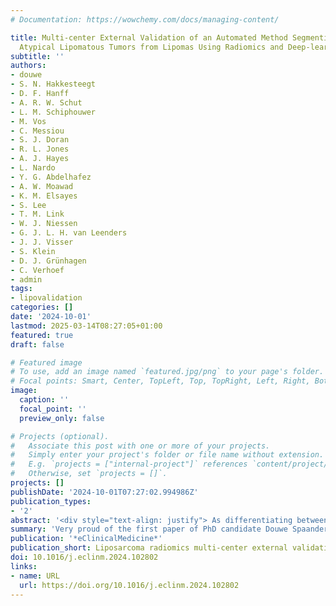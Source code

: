 ```yaml
---
# Documentation: https://wowchemy.com/docs/managing-content/

title: Multi-center External Validation of an Automated Method Segmenting and Differentiating
  Atypical Lipomatous Tumors from Lipomas Using Radiomics and Deep-learning on MRI
subtitle: ''
authors:
- douwe
- S. N. Hakkesteegt
- D. F. Hanff
- A. R. W. Schut
- L. M. Schiphouwer
- M. Vos
- C. Messiou
- S. J. Doran
- R. L. Jones
- A. J. Hayes
- L. Nardo
- Y. G. Abdelhafez
- A. W. Moawad
- K. M. Elsayes
- S. Lee
- T. M. Link
- W. J. Niessen
- G. J. L. H. van Leenders
- J. J. Visser
- S. Klein
- D. J. Grünhagen
- C. Verhoef
- admin
tags:
- lipovalidation
categories: []
date: '2024-10-01'
lastmod: 2025-03-14T08:27:05+01:00
featured: true
draft: false

# Featured image
# To use, add an image named `featured.jpg/png` to your page's folder.
# Focal points: Smart, Center, TopLeft, Top, TopRight, Left, Right, BottomLeft, Bottom, BottomRight.
image:
  caption: ''
  focal_point: ''
  preview_only: false

# Projects (optional).
#   Associate this post with one or more of your projects.
#   Simply enter your project's folder or file name without extension.
#   E.g. `projects = ["internal-project"]` references `content/project/deep-learning/index.md`.
#   Otherwise, set `projects = []`.
projects: []
publishDate: '2024-10-01T07:27:02.994986Z'
publication_types:
- '2'
abstract: '<div style="text-align: justify"> As differentiating between lipomas and atypical lipomatous tumors (ALTs) based on imaging is challenging and requires biopsies, radiomics has been proposed to aid the diagnosis. This study aimed to externally and prospectively validate a radiomics model differentiating between lipomas and ALTs on MRI in three large, multicenter cohorts, and extend it with automatic and minimally interactive segmentation methods to increase clinical feasibility. <br /> Three study cohorts were formed, two for external validation containing data from medical centers in the United States (US) collected from 2008 until 2018 and the United Kingdom (UK) collected from 2011 until 2017, and one for prospective validation consisting of data collected from 2020 until 2021 in the Netherlands. Patient characteristics, MDM2 amplification status, and MRI scans were collected. An automatic segmentation method was developed to segment all tumors on T1-weighted MRI scans of the validation cohorts. Segmentations were subsequently quality scored. In case of insufficient quality, an interactive segmentation method was used. Radiomics performance was evaluated for all cohorts and compared to two radiologists. <br /> The validation cohorts included 150 (54% ALT), 208 (37% ALT), and 86 patients (28% ALT) from the US, UK and NL. Of the 444 cases, 78% were automatically segmented. For 22%, interactive segmentation was necessary due to insufficient quality, with only 3% of all patients requiring manual adjustment. External validation resulted in an AUC of 0.74 (95% CI: 0.66, 0.82) in US data and 0.86 (0.80, 0.92) in UK data. Prospective validation resulted in an AUC of 0.89 (0.83, 0.96). The radiomics model performed similar to the two radiologists (US: 0.79 and 0.76, UK: 0.86 and 0.86, NL: 0.82 and 0.85). <br />  The radiomics model extended with automatic and minimally interactive segmentation methods accurately differentiated between lipomas and ALTs in two large, multi-center external cohorts, and in prospective validation, performing similar to expert radiologists, possibly limiting the need for invasive diagnostics. </div>'
summary: 'Very proud of the first paper of PhD candidate Douwe Spaanderman! This study externally and prospectively validated a radiomics model for differentiating lipomas from atypical lipomatous tumors (ALTs) on MRI, incorporating automatic and minimally interactive segmentation methods to improve clinical feasibility. The model demonstrated strong diagnostic performance across three large cohorts, achieving AUCs of up to 0.89 and performing comparably to expert radiologists, potentially reducing the need for biopsies.'
publication: '*eClinicalMedicine*'
publication_short: Liposarcoma radiomics multi-center external validation
doi: 10.1016/j.eclinm.2024.102802
links:
- name: URL
  url: https://doi.org/10.1016/j.eclinm.2024.102802
---
```

